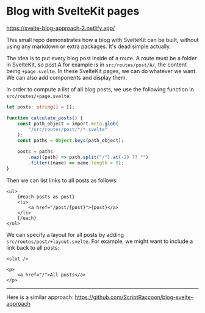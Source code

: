 # Blog with SvelteKit pages

https://svelte-blog-approach-2.netlify.app/

This small repo demonstrates how a blog with SvelteKit can be built,
without using any markdown or extra packages. It's dead simple actually.

The idea is to put every blog post inside of a route. A route must be a folder in SvelteKit, so post A for example is in `src/routes/post/A/`, the content being `+page.svelte`. In these SvelteKit pages, we can do whatever we want. We can also add components and display them.

In order to compute a list of all blog posts, we use the following function in `src/routes/+page.svelte`:

```typescript
let posts: string[] = [];

function calculate_posts() {
	const path_object = import.meta.glob(
		"/src/routes/post/*/*.svelte"
	);
	const paths = Object.keys(path_object);

	posts = paths
		.map((path) => path.split("/").at(-2) ?? "")
		.filter((name) => name.length > 0);
}
```

Then we can list links to all posts as follows:

```svelte
<ul>
	{#each posts as post}
	<li>
		<a href="/post/{post}">{post}</a>
	</li>
	{/each}
</ul>
```

We can specify a layout for all posts by adding `src/routes/post/+layout.svelte`. For example, we might want to include a link back to all posts:

```svelte
<slot />

<p>
	<a href="/">All posts</a>
</p>
```

---

Here is a similar approach: https://github.com/ScriptRaccoon/blog-svelte-approach
